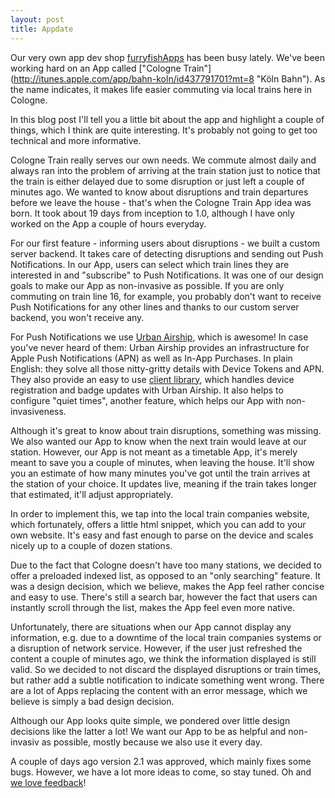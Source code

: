 ```yaml
---
layout: post
title: Appdate
---
```


Our very own app dev shop [furryfishApps](http://furryfishapps.com) has been busy lately. 
We've been working hard on an App called ["Cologne Train"] (http://itunes.apple.com/app/bahn-koln/id437791701?mt=8 "Köln Bahn"). As the name 
indicates, it makes life easier commuting via local trains here in Cologne.

In this blog post I'll tell you a little bit about the app and highlight a couple of things, which 
I think are quite interesting. It's probably not going to get too technical and more informative.

Cologne Train really serves our own needs. We commute almost daily and always ran into the problem 
of arriving at the train station just to notice that the train is either delayed due to some disruption 
or just left a couple of minutes ago. We wanted to know about disruptions and train departures before 
we leave the house - that's when the Cologne Train App idea was born. It took about 19 days from 
inception to 1.0, although I have only worked on the App a couple of hours everyday. 

For our first feature - informing users about disruptions - we built a custom server backend. It 
takes care of detecting disruptions and sending out Push Notifications. In our App, users can 
select which train lines they are interested in and "subscribe" to Push Notifications. It was one 
of our design goals to make our App as non-invasive as possible. If you are only commuting on train 
line 16, for example, you probably don't want to receive Push Notifications for any other lines 
and thanks to our custom server backend, you won't receive any. 

For Push Notifications we use [Urban Airship](http://urbanairship.com "Urban Airship"), which is awesome! 
In case you've never heard of them: Urban Airship provides an infrastructure for Apple Push Notifications 
(APN) as well as In-App Purchases. In plain English: they solve all those nitty-gritty details with Device 
Tokens and APN. They also provide an easy to use [client library](https://github.com/dlinsin/ios-library "My fork"), 
which handles device registration and badge updates with Urban Airship. It also helps to configure 
"quiet times", another feature, which helps our App with non-invasiveness. 

Although it's great to know about train disruptions, something was missing. We also wanted our App to 
know when the next train would leave at our station. However, our App is not meant as a 
timetable App, it's merely meant to save you a couple of minutes, when leaving the house. It'll show 
you an estimate of how many minutes you've got until the train arrives at the station of your choice. 
It updates live, meaning if the train takes longer that estimated, it'll adjust appropriately. 

In order to implement this, we tap into the local train companies website, which fortunately, 
offers a little html snippet, which you can add to your own website. It's easy and fast enough to 
parse on the device and scales nicely up to a couple of dozen stations. 

Due to the fact that Cologne doesn't have too many stations, we decided to offer a preloaded indexed 
list, as opposed to an "only searching" feature. It was a design decision, which we believe, 
makes the App feel rather concise and easy to use. There's still a search bar, however the fact that 
users can instantly scroll through the list, makes the App feel even more native. 

Unfortunately, there are situations when our App cannot display any information, e.g. due to a 
downtime of the local train companies systems or a disruption of network service. However, if the 
user just refreshed the content a couple of minutes ago, we think the information displayed is still 
valid. So we decided to not discard the displayed disruptions or train times, but rather add a subtle 
notification to indicate something went wrong. There are a lot of Apps replacing the content with an 
error message, which we believe is simply a bad design decision. 

Although our App looks quite simple, we pondered over little design decisions like the latter a lot! 
We want our App to be as helpful and non-invasiv as possible, mostly because we also use it every day. 

A couple of days ago version 2.1 was approved, which mainly fixes some bugs. However, we have a lot more 
ideas to come, so stay tuned. Oh and [we love feedback](http://twitter.com/furryfishApps)!








